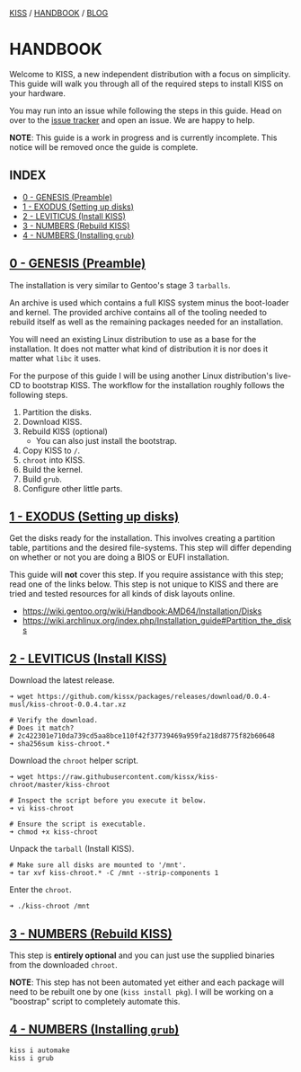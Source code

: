 [KISS](/) / [HANDBOOK](/handbook) / [BLOG](/posts)

# HANDBOOK

Welcome to KISS, a new independent distribution with a focus on simplicity. This guide will walk you through all of the required steps to install KISS on your hardware.

You may run into an issue while following the steps in this guide. Head on over to the [issue tracker](https://github.com/kissx/packages/issues) and open an issue. We are happy to help.

**NOTE**: This guide is a work in progress and is currently incomplete. This notice will be removed once the guide is complete.


## INDEX

<!-- vim-markdown-toc GFM -->

* [0 - GENESIS (Preamble)](#0---genesis-preamble)
* [1 - EXODUS (Setting up disks)](#1---exodus-setting-up-disks)
* [2 - LEVITICUS (Install KISS)](#2---leviticus-install-kiss)
* [3 - NUMBERS (Rebuild KISS)](#3---numbers-rebuild-kiss)
* [4 - NUMBERS (Installing `grub`)](#4---numbers-installing-grub)

<!-- vim-markdown-toc -->


## [0 - GENESIS (Preamble)](#0---genesis-preamble)

The installation is very similar to Gentoo's stage 3 `tarballs`.

An archive is used which contains a full KISS system minus the boot-loader and kernel. The provided archive contains all of the tooling needed to rebuild itself as well as the remaining packages needed for an installation.

You will need an existing Linux distribution to use as a base for the installation. It does not matter what kind of distribution it is nor does it matter what `libc` it uses.

For the purpose of this guide I will be using another Linux distribution's live-CD to bootstrap KISS. The workflow for the installation roughly follows the following steps.

1. Partition the disks.
2. Download KISS.
3. Rebuild KISS (optional)
    - You can also just install the bootstrap.
4. Copy KISS to `/`.
5. `chroot` into KISS.
6. Build the kernel.
7. Build `grub`.
8. Configure other little parts.

## [1 - EXODUS (Setting up disks)](#1---exodus-setting-up-disks)

Get the disks ready for the installation. This involves creating a partition table, partitions and the desired file-systems. This step will differ depending on whether or not you are doing a BIOS or EUFI installation.

This guide will **not** cover this step. If you require assistance with this step; read one of the links below. This step is not unique to KISS and there are tried and tested resources for all kinds of disk layouts online.

- <https://wiki.gentoo.org/wiki/Handbook:AMD64/Installation/Disks>
- <https://wiki.archlinux.org/index.php/Installation_guide#Partition_the_disks>


## [2 - LEVITICUS (Install KISS)](#2---leviticus-downloading-kiss)

Download the latest release.

```
➜ wget https://github.com/kissx/packages/releases/download/0.0.4-musl/kiss-chroot-0.0.4.tar.xz

# Verify the download.
# Does it match?
# 2c422301e710da739cd5aa8bce110f42f37739469a959fa218d8775f82b60648
➜ sha256sum kiss-chroot.*
```

Download the `chroot` helper script.

```
➜ wget https://raw.githubusercontent.com/kissx/kiss-chroot/master/kiss-chroot

# Inspect the script before you execute it below.
➜ vi kiss-chroot

# Ensure the script is executable.
➜ chmod +x kiss-chroot
```

Unpack the `tarball` (Install KISS).

```
# Make sure all disks are mounted to '/mnt'.
➜ tar xvf kiss-chroot.* -C /mnt --strip-components 1
```

Enter the `chroot`.

```
➜ ./kiss-chroot /mnt
```

## [3 - NUMBERS (Rebuild KISS)](#3---numbers-rebuild-kiss)

This step is **entirely optional** and you can just use the supplied binaries from the downloaded `chroot`.

**NOTE**: This step has not been automated yet either and each package will need to be rebuilt one by one (`kiss install pkg`). I will be working on a "boostrap" script to completely automate this.

## [4 - NUMBERS (Installing `grub`)](#4---numbers-installing-grub)

```
kiss i automake
kiss i grub
```
